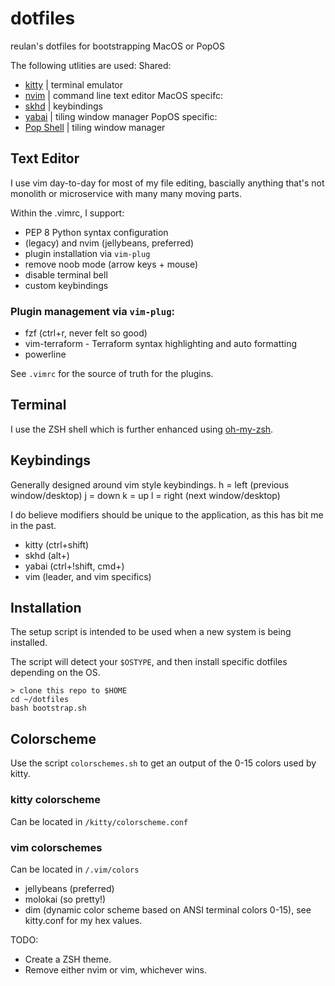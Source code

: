 # dotfiles

reulan's dotfiles for bootstrapping MacOS or PopOS

The following utlities are used:
Shared:
- [kitty](https://github.com/kovidgoyal/kitty) | terminal emulator
- [nvim](https://www.vim.org/) | command line text editor
MacOS specifc:
- [skhd](https://github.com/koekeishiya/skhd) | keybindings
- [yabai](https://github.com/koekeishiya/yabai) | tiling window manager
PopOS specific:
- [Pop Shell](https://github.com/pop-os/shell) | tiling window manager

## Text Editor
I use vim day-to-day for most of my file editing, bascially anything that's not monolith or microservice with many many moving parts.

Within the .vimrc, I support:
* PEP 8 Python syntax configuration
* (legacy) and nvim (jellybeans, preferred)
* plugin installation via `vim-plug`
* remove noob mode (arrow keys + mouse)
* disable terminal bell
*  custom keybindings

### Plugin management via `vim-plug`:
* fzf (ctrl+r, never felt so good)
* vim-terraform - Terraform syntax highlighting and auto formatting
* powerline

See `.vimrc` for the source of truth for the plugins.

## Terminal
I use the ZSH shell which is further enhanced using [oh-my-zsh](https://github.com/robbyrussell/oh-my-zsh).

## Keybindings
Generally designed around vim style keybindings.
h = left (previous window/desktop)
j = down
k = up
l = right (next window/desktop)

I do believe modifiers should be unique to the application, as this has bit me in the past.

* kitty (ctrl+shift)
* skhd (alt+)
* yabai (ctrl+!shift, cmd+)
* vim (leader, and vim specifics)

## Installation
The setup script is intended to be used when a new system is being installed. 

The script will detect your `$OSTYPE`, and then install specific dotfiles depending on the OS.

```
> clone this repo to $HOME
cd ~/dotfiles
bash bootstrap.sh
```


## Colorscheme
Use the script `colorschemes.sh` to get an output of the 0-15 colors used by kitty.

### kitty colorscheme
Can be located in `/kitty/colorscheme.conf`

### vim colorschemes
Can be located in `/.vim/colors`
- jellybeans (preferred)
- molokai (so pretty!)
- dim (dynamic color scheme based on ANSI terminal colors 0-15), see kitty.conf for my hex values.


TODO:
* Create a ZSH theme.
* Remove either nvim or vim, whichever wins.
